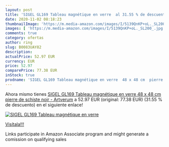 ```yaml
---
layout: post
title: 'SIGEL GL169 Tableau magnétique en verre  al 31.55 % de descuento'
date: 2020-11-02 08:18:23
thumbnailImage: 'https://m.media-amazon.com/images/I/5139QnKP+oL._SL200_.jpg'
images: [ 'https://m.media-amazon.com/images/I/5139QnKP+oL._SL200_.jpg' ]
comments: true
category: ofertas
author: ring
slug: B0083UAY82
description:
actualPrice: 52.97 EUR
currency: EUR
price: 52.97
comparePrice: 77.38 EUR
inStock: true
prodname: 'SIGEL GL169 Tableau magnétique en verre  48 x 48 cm  pierre de schiste  noir - Artverum'
---
```


Ahora mismo tienes [SIGEL GL169 Tableau magnétique en verre  48 x 48 cm  pierre de schiste  noir - Artverum](https://www.amazon.fr/dp/B0083UAY82/?tag=tolees0d-21) a 52.97 EUR (original: 77.38 EUR) (31.55 %  de descuento) en el siguiente enlace!

[![SIGEL GL169 Tableau magnétique en verre ](https://m.media-amazon.com/images/I/5139QnKP+oL._SL200_.jpg)](https://www.amazon.fr/dp/B0083UAY82/?tag=tolees0d-21)

[Visítala!!!](https://www.amazon.fr/dp/B0083UAY82/?tag=tolees0d-21)

Links participate in Amazon Associate program and might generate a comission on qualifying sales
